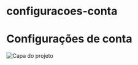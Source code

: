 # configuracoes-conta
<h1>Configurações de conta</h1>
<img src="https://prnt.sc/Va1ocVLIzmKE" alt="Capa do projeto" />
